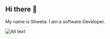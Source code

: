 ## Hi there 👋

My name is Shweta.
I am a software Developer.

![Alt text](https://github.com/ShwetaSridharan/About/blob/00baf0d42fb4e5ce7182264b76793dd51a1098a8/githubrepo.jpg)
<!--
**ShwetaSridharan/ShwetaSridharan** is a ✨ _special_ ✨ repository because its `README.md` (this file) appears on your GitHub profile.

Here are some ideas to get you started:

- 🔭 I’m currently working on ...
- 🌱 I’m currently learning ...
- 👯 I’m looking to collaborate on ...
- 🤔 I’m looking for help with ...
- 💬 Ask me about ...
- 📫 How to reach me: ...
- 😄 Pronouns: ...
- ⚡ Fun fact: ...
-->


